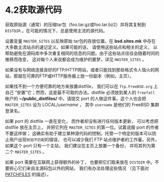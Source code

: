 # 4.2获取源代码

获取原始源（通常）的压缩tar包（foo.tar.gz或foo.tar.bz2）并将其复制到 `DISTDIR` 。在可能的情况下，总是使用主流的源代码。    

设置变量 `MASTER_SITES` 以反映原始 tar包的存放位置。在 **bsd.sites.mk** 中存在大多数主流站点的速记定义。如果可能的话， 请使用这些站点和相关的定义， 以帮助避免在源码库中多次重复相同的信息的问题。由于这些站点往往会随着时间的推移而改变， 这对每个人来说都会成为维护的噩梦。详见 `MASTER_SITES` 。   

如果没有与网络连接良好的FTP/HTTP网站，或者只能找到那些格式令人恼火的网站，那就在可靠的FTP或HTTP服务器上放一份副本（例如，主页）。  
  
如果找不到一个方便可靠的地方来放置distfile， 我们可以在 `ftp.FreeBSD.org` 上自己 “安置”它；然而，这是最不可取的办法。distfile 必须放到某人的 `freefall` 帐户的 **~/public_distfiles/** 中。请提交 port 的人做这件事。这个人也会把 `MASTER_SITES` 设为 LOCAL/_username_ ， 其中 `username` 是他们的 FreeBSD 集群登录名。  
  
如果 port 的 distfile 一直在变化， 而作者却没有进行任何版本更新， 可以考虑把 distfile 放在主页上， 并把它列在 `MASTER_SITES` 的第一位。试着说服 port 的作者不要这样做； 这确实有助于建立某种源代码的控制。托管一个特定的版本可以防止用户出现`校验不匹配`的错误， 也可以减少我们 FTP 站点维护者的工作量。另外， 如果这个 port 只有一个主站， 我们建议在主页上放置一个备份， 并将其列为第二个 `MASTER_SITES` 。  
  
如果 port 需要在互联网上获得额外的补丁， 也要把它们取来放在 `DISTDIR` 中。不要担心它们来自主源码包以外的网站， 我们有办法处理这些情况 （见下面对 [PATCHFILES](https://docs.freebsd.org/en/books/porters-handbook/makefiles/index.html#porting-patchfiles) 的描述）。
